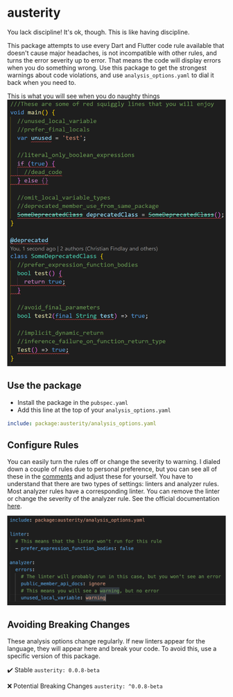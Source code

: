 # austerity
You lack discipline! It's ok, though. This is like having discipline.

This package attempts to use every Dart and Flutter code rule available that doesn't cause major headaches, is not incompatible with other rules, and turns the error severity up to error. That means the code will display errors when you do something wrong. Use this package to get the strongest warnings about code violations, and use `analysis_options.yaml` to dial it back when you need to.

This is what you will see when you do naughty things
![errors](https://github.com/MelbourneDeveloper/austerity/blob/main/doc/images/errors.png) 

## Use the package
- Install the package in the `pubspec.yaml`
- Add this line at the top of your `analysis_options.yaml`

```yaml
include: package:austerity/analysis_options.yaml
```

## Configure Rules
You can easily turn the rules off or change the severity to warning. I dialed down a couple of rules due to personal preference, but you can see all of these in the [comments](https://github.com/MelbourneDeveloper/austerity/blob/main/lib/analysis_options.yaml) and adjust these for yourself. You have to understand that there are two types of settings: linters and analyzer rules. Most analyzer rules have a corresponding linter. You can remove the linter or change the severity of the analyzer rule. See the official documentation [here](https://dart.dev/guides/language/analysis-options).

![errors](https://github.com/MelbourneDeveloper/austerity/blob/main/doc/images/config.png) 

## Avoiding Breaking Changes
These analysis options change regularly. If new linters appear for the language, they will appear here and break your code. To avoid this, use a specific version of this package. 

✔️ Stable
`austerity: 0.0.8-beta`

❌ Potential Breaking Changes
`austerity: ^0.0.8-beta`